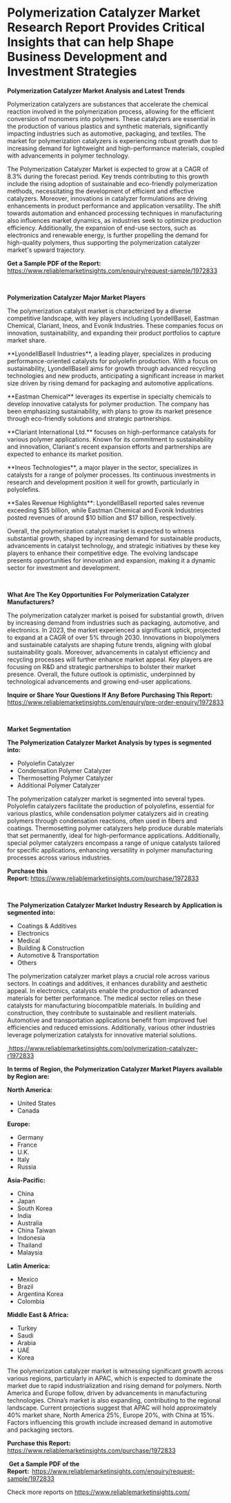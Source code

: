 <p><h1>Polymerization Catalyzer Market Research Report Provides Critical Insights that can help Shape Business Development and Investment Strategies</h1></p><p><strong>Polymerization Catalyzer Market Analysis and Latest Trends</strong></p>
<p><p>Polymerization catalyzers are substances that accelerate the chemical reaction involved in the polymerization process, allowing for the efficient conversion of monomers into polymers. These catalyzers are essential in the production of various plastics and synthetic materials, significantly impacting industries such as automotive, packaging, and textiles. The market for polymerization catalyzers is experiencing robust growth due to increasing demand for lightweight and high-performance materials, coupled with advancements in polymer technology.</p><p>The Polymerization Catalyzer Market is expected to grow at a CAGR of 8.3% during the forecast period. Key trends contributing to this growth include the rising adoption of sustainable and eco-friendly polymerization methods, necessitating the development of efficient and effective catalyzers. Moreover, innovations in catalyzer formulations are driving enhancements in product performance and application versatility. The shift towards automation and enhanced processing techniques in manufacturing also influences market dynamics, as industries seek to optimize production efficiency. Additionally, the expansion of end-use sectors, such as electronics and renewable energy, is further propelling the demand for high-quality polymers, thus supporting the polymerization catalyzer market's upward trajectory.</p></p>
<p><strong>Get a Sample PDF of the Report:&nbsp;</strong> <a href="https://www.reliablemarketinsights.com/enquiry/request-sample/1972833?utm_campaign=3011&utm_medium=2&utm_source=Github&utm_content=ia&utm_term=03042025&utm_id=polymerization-catalyzer">https://www.reliablemarketinsights.com/enquiry/request-sample/1972833</a></p>
<p>&nbsp;</p>
<p><strong>Polymerization Catalyzer Major Market Players</strong></p>
<p><p>The polymerization catalyst market is characterized by a diverse competitive landscape, with key players including LyondellBasell, Eastman Chemical, Clariant, Ineos, and Evonik Industries. These companies focus on innovation, sustainability, and expanding their product portfolios to capture market share.</p><p>**LyondellBasell Industries**, a leading player, specializes in producing performance-oriented catalysts for polyolefin production. With a focus on sustainability, LyondellBasell aims for growth through advanced recycling technologies and new products, anticipating a significant increase in market size driven by rising demand for packaging and automotive applications.</p><p>**Eastman Chemical** leverages its expertise in specialty chemicals to develop innovative catalysts for polymer production. The company has been emphasizing sustainability, with plans to grow its market presence through eco-friendly solutions and strategic partnerships.</p><p>**Clariant International Ltd.** focuses on high-performance catalysts for various polymer applications. Known for its commitment to sustainability and innovation, Clariant's recent expansion efforts and partnerships are expected to enhance its market position. </p><p>**Ineos Technologies**, a major player in the sector, specializes in catalysts for a range of polymer processes. Its continuous investments in research and development position it well for growth, particularly in polyolefins.</p><p>**Sales Revenue Highlights**: LyondellBasell reported sales revenue exceeding $35 billion, while Eastman Chemical and Evonik Industries posted revenues of around $10 billion and $17 billion, respectively.</p><p>Overall, the polymerization catalyst market is expected to witness substantial growth, shaped by increasing demand for sustainable products, advancements in catalyst technology, and strategic initiatives by these key players to enhance their competitive edge. The evolving landscape presents opportunities for innovation and expansion, making it a dynamic sector for investment and development.</p></p>
<p>&nbsp;</p>
<p><strong>What Are The Key Opportunities For Polymerization Catalyzer Manufacturers?</strong></p>
<p><p>The polymerization catalyzer market is poised for substantial growth, driven by increasing demand from industries such as packaging, automotive, and electronics. In 2023, the market experienced a significant uptick, projected to expand at a CAGR of over 5% through 2030. Innovations in biopolymers and sustainable catalysts are shaping future trends, aligning with global sustainability goals. Moreover, advancements in catalyst efficiency and recycling processes will further enhance market appeal. Key players are focusing on R&D and strategic partnerships to bolster their market presence. Overall, the future outlook is optimistic, underpinned by technological advancements and growing end-user applications.</p></p>
<p><strong>Inquire or Share Your Questions If Any Before Purchasing This Report:</strong> <a href="https://www.reliablemarketinsights.com/enquiry/pre-order-enquiry/1972833?utm_campaign=3011&utm_medium=2&utm_source=Github&utm_content=ia&utm_term=03042025&utm_id=polymerization-catalyzer">https://www.reliablemarketinsights.com/enquiry/pre-order-enquiry/1972833</a></p>
<p>&nbsp;</p>
<p><strong>Market Segmentation</strong></p>
<p><strong>The Polymerization Catalyzer Market Analysis by types is segmented into:</strong></p>
<p><ul><li>Polyolefin Catalyzer</li><li>Condensation Polymer Catalyzer</li><li>Thermosetting Polymer Catalyzer</li><li>Additional Polymer Catalyzer</li></ul></p>
<p><p>The polymerization catalyzer market is segmented into several types. Polyolefin catalyzers facilitate the production of polyolefins, essential for various plastics, while condensation polymer catalyzers aid in creating polymers through condensation reactions, often used in fibers and coatings. Thermosetting polymer catalyzers help produce durable materials that set permanently, ideal for high-performance applications. Additionally, special polymer catalyzers encompass a range of unique catalysts tailored for specific applications, enhancing versatility in polymer manufacturing processes across various industries.</p></p>
<p><strong>Purchase this Report:&nbsp;</strong><a href="https://www.reliablemarketinsights.com/purchase/1972833?utm_campaign=3011&utm_medium=2&utm_source=Github&utm_content=ia&utm_term=03042025&utm_id=polymerization-catalyzer">https://www.reliablemarketinsights.com/purchase/1972833</a></p>
<p>&nbsp;</p>
<p><strong>The Polymerization Catalyzer Market Industry Research by Application is segmented into:</strong></p>
<p><ul><li>Coatings & Additives</li><li>Electronics</li><li>Medical</li><li>Building & Construction</li><li>Automotive & Transportation</li><li>Others</li></ul></p>
<p><p>The polymerization catalyzer market plays a crucial role across various sectors. In coatings and additives, it enhances durability and aesthetic appeal. In electronics, catalysts enable the production of advanced materials for better performance. The medical sector relies on these catalysts for manufacturing biocompatible materials. In building and construction, they contribute to sustainable and resilient materials. Automotive and transportation applications benefit from improved fuel efficiencies and reduced emissions. Additionally, various other industries leverage polymerization catalysts for innovative material solutions.</p></p>
<p><a href="https://www.reliablemarketinsights.com/polymerization-catalyzer-r1972833?utm_campaign=3011&utm_medium=2&utm_source=Github&utm_content=ia&utm_term=03042025&utm_id=polymerization-catalyzer">&nbsp;https://www.reliablemarketinsights.com/polymerization-catalyzer-r1972833</a></p>
<p><strong>In terms of Region, the Polymerization Catalyzer Market Players available by Region are:</strong></p>
<p>
    <p> <strong> North America: </strong>
        <ul>
            <li>United States</li>
            <li>Canada</li>
        </ul>
        </p> 
    <p> <strong> Europe: </strong>
        <ul>
            <li>Germany</li>
            <li>France</li>
            <li>U.K.</li>
            <li>Italy</li>
            <li>Russia</li>
        </ul>
        </p> 
    <p> <strong> Asia-Pacific: </strong>
        <ul>
            <li>China</li>
            <li>Japan</li>
            <li>South Korea</li>
            <li>India</li>
            <li>Australia</li>
            <li>China Taiwan</li>
            <li>Indonesia</li>
            <li>Thailand</li>
            <li>Malaysia</li>
        </ul>
        </p> 
    <p> <strong> Latin America: </strong>
        <ul>
            <li>Mexico</li>
            <li>Brazil</li>
            <li>Argentina Korea</li>
            <li>Colombia</li>
        </ul>
        </p> 
    <p> <strong> Middle East & Africa: </strong>
        <ul>
            <li>Turkey</li>
            <li>Saudi</li>
            <li>Arabia</li>
            <li>UAE</li>
            <li>Korea</li>
        </ul>
    </p>
    </p>
<p><p>The polymerization catalyzer market is witnessing significant growth across various regions, particularly in APAC, which is expected to dominate the market due to rapid industrialization and rising demand for polymers. North America and Europe follow, driven by advancements in manufacturing technologies. China’s market is also expanding, contributing to the regional landscape. Current projections suggest that APAC will hold approximately 40% market share, North America 25%, Europe 20%, with China at 15%. Factors influencing this growth include increased demand in automotive and packaging sectors.</p></p>
<p><strong>Purchase this Report: </strong><a href="https://www.reliablemarketinsights.com/purchase/1972833?utm_campaign=3011&utm_medium=2&utm_source=Github&utm_content=ia&utm_term=03042025&utm_id=polymerization-catalyzer">https://www.reliablemarketinsights.com/purchase/1972833</a></p>
<p>&nbsp;<strong>Get a Sample PDF of the Report:&nbsp;&nbsp;</strong><a href="https://www.reliablemarketinsights.com/enquiry/request-sample/1972833?utm_campaign=3011&utm_medium=2&utm_source=Github&utm_content=ia&utm_term=03042025&utm_id=polymerization-catalyzer">https://www.reliablemarketinsights.com/enquiry/request-sample/1972833</a></p>
<p><strong></strong></p>
<p>Check more reports on <a href="https://www.reliablemarketinsights.com/?utm_campaign=3011&utm_medium=2&utm_source=Github&utm_content=ia&utm_term=03042025&utm_id=polymerization-catalyzer">https://www.reliablemarketinsights.com/</a></p>